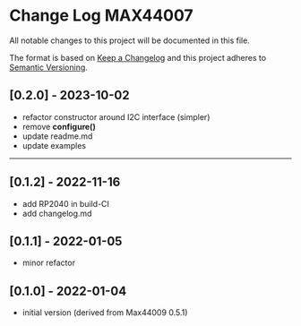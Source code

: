 # Change Log MAX44007

All notable changes to this project will be documented in this file.

The format is based on [Keep a Changelog](http://keepachangelog.com/)
and this project adheres to [Semantic Versioning](http://semver.org/).


## [0.2.0] - 2023-10-02
- refactor constructor around I2C interface (simpler)
- remove **configure()**
- update readme.md
- update examples

----

## [0.1.2] - 2022-11-16
- add RP2040 in build-CI
- add changelog.md

## [0.1.1] - 2022-01-05
- minor refactor

## [0.1.0] - 2022-01-04
- initial version (derived from Max44009 0.5.1)


